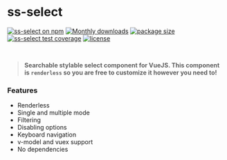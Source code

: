 # ss-select

<a href="https://www.npmjs.com/package/ss-select" class="inline-block"><img src="https://flat.badgen.net/npm/v/ss-select" alt="ss-select on npm"></a>
<a href="https://www.npmjs.com/package/ss-select" class="inline-block"><img src="https://flat.badgen.net/npm/dm/ss-select" alt="Monthly downloads"></a>
<a href="https://bundlephobia.com/result?p=ss-select" class="inline-block"><img src="https://flat.badgen.net/bundlephobia/min/ss-select" alt="package size"></a>
<a href="https://flat.badgen.net/travis/miggiboy/ss-select" class="inline-block"><img src="https://flat.badgen.net/travis/miggiboy/ss-select" alt="ss-select test coverage"></a>
<a href="https://github.com/miggiboy/ss-select/blob/master/LICENSE.md" class="inline-block"><img src="https://img.shields.io/github/license/miggiboy/ss-select.svg?style=flat-square" alt="license"></a>

<br>

> **Searchable stylable select component for VueJS. This component is `renderless` so you are free to customize it however you need to!**


### Features
- Renderless
- Single and multiple mode
- Filtering
- Disabling options
- Keyboard navigation
- v-model and vuex support
- No dependencies
